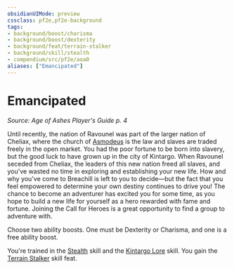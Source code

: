 ```yaml
---
obsidianUIMode: preview
cssclass: pf2e,pf2e-background
tags:
- background/boost/charisma
- background/boost/dexterity
- background/feat/terrain-stalker
- background/skill/stealth
- compendium/src/pf2e/aoa0
aliases: ["Emancipated"]
---
```

# Emancipated
*Source: Age of Ashes Player's Guide p. 4*  

Until recently, the nation of Ravounel was part of the larger nation of Cheliax, where the church of [Asmodeus](/compendium/setting/deities/asmodeus.md) is the law and slaves are traded freely in the open market. You had the poor fortune to be born into slavery, but the good luck to have grown up in the city of Kintargo. When Ravounel seceded from Cheliax, the leaders of this new nation freed all slaves, and you've wasted no time in exploring and establishing your new life. How and why you've come to Breachill is left to you to decide—but the fact that you feel empowered to determine your own destiny continues to drive you! The chance to become an adventurer has excited you for some time, as you hope to build a new life for yourself as a hero rewarded with fame and fortune. Joining the Call for Heroes is a great opportunity to find a group to adventure with.

Choose two ability boosts. One must be Dexterity or Charisma, and one is a free ability boost.

You're trained in the [Stealth](/compendium/skills.md#Stealth) skill and the [Kintargo Lore](/compendium/skills.md#Lore) skill. You gain the [Terrain Stalker](/compendium/feats/terrain-stalker.md) skill feat.